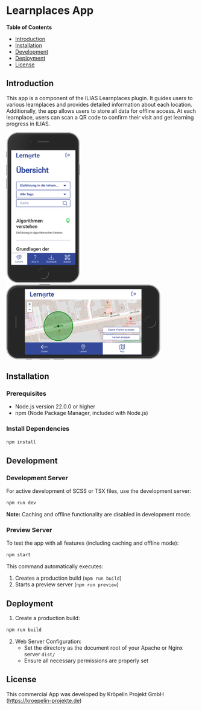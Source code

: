 # Learnplaces App 

**Table of Contents**

- [Introduction](#introduction)
- [Installation](#installation)
- [Development](#development)
- [Deployment](#deployment)
- [License](#license)

## Introduction

This app is a component of the ILIAS Learnplaces plugin.
It guides users to various learnplaces and provides detailed information about each location.
Additionally, the app allows users to store all data for offline access.
At each learnplace, users can scan a QR code to confirm their visit and get learning progress in ILIAS.

<img src="src/assets/screenshots/screenshot_1.png" alt="Screenshot" height="400"/>
<img src="src/assets/screenshots/screenshot_2.png" alt="Screenshot" height="200"/>


## Installation

### Prerequisites
- Node.js version 22.0.0 or higher
- npm (Node Package Manager, included with Node.js)


### Install Dependencies
```bash
npm install
```

## Development

### Development Server
For active development of SCSS or TSX files, use the development server:
```bash
npm run dev
```

**Note:** Caching and offline functionality are disabled in development mode.

### Preview Server
To test the app with all features (including caching and offline mode):
```bash
npm start
```

This command automatically executes:
1. Creates a production build (`npm run build`)
2. Starts a preview server (`npm run preview`)

## Deployment
1. Create a production build:
```bash
npm run build
```

2. Web Server Configuration:
    - Set the directory as the document root of your Apache or Nginx server `dist/`
    - Ensure all necessary permissions are properly set

## License

This commercial App was developed by Kröpelin Projekt GmbH (https://kroepelin-projekte.de)